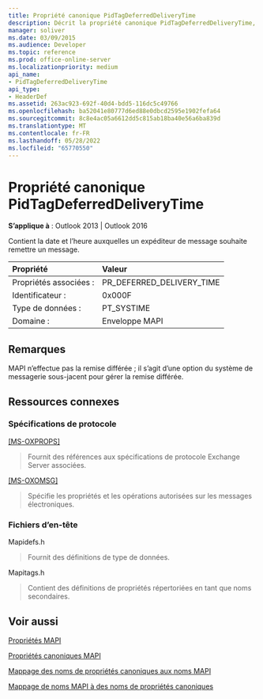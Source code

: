 ```yaml
---
title: Propriété canonique PidTagDeferredDeliveryTime
description: Décrit la propriété canonique PidTagDeferredDeliveryTime, qui contient la date et l’heure auxquelles un expéditeur de message souhaite remettre un message.
manager: soliver
ms.date: 03/09/2015
ms.audience: Developer
ms.topic: reference
ms.prod: office-online-server
ms.localizationpriority: medium
api_name:
- PidTagDeferredDeliveryTime
api_type:
- HeaderDef
ms.assetid: 263ac923-692f-40d4-bdd5-116dc5c49766
ms.openlocfilehash: ba52041e80777d6ed88e0dbcd2595e1902fefa64
ms.sourcegitcommit: 8c8e4ac05a6612dd5c815ab18ba40e56a6ba839d
ms.translationtype: MT
ms.contentlocale: fr-FR
ms.lasthandoff: 05/28/2022
ms.locfileid: "65770550"
---
```

# <a name="pidtagdeferreddeliverytime-canonical-property"></a>Propriété canonique PidTagDeferredDeliveryTime

  
  
**S’applique à** : Outlook 2013 | Outlook 2016 
  
Contient la date et l’heure auxquelles un expéditeur de message souhaite remettre un message. 
  
|Propriété|Valeur|
|:-----|:-----|
|Propriétés associées :  <br/> |PR_DEFERRED_DELIVERY_TIME  <br/> |
|Identificateur :  <br/> |0x000F  <br/> |
|Type de données :  <br/> |PT_SYSTIME  <br/> |
|Domaine :  <br/> |Enveloppe MAPI  <br/> |
   
## <a name="remarks"></a>Remarques

MAPI n’effectue pas la remise différée ; il s’agit d’une option du système de messagerie sous-jacent pour gérer la remise différée.
  
## <a name="related-resources"></a>Ressources connexes

### <a name="protocol-specifications"></a>Spécifications de protocole

[[MS-OXPROPS]](https://msdn.microsoft.com/library/f6ab1613-aefe-447d-a49c-18217230b148%28Office.15%29.aspx)
  
> Fournit des références aux spécifications de protocole Exchange Server associées.
    
[[MS-OXOMSG]](https://msdn.microsoft.com/library/daa9120f-f325-4afb-a738-28f91049ab3c%28Office.15%29.aspx)
  
> Spécifie les propriétés et les opérations autorisées sur les messages électroniques.
    
### <a name="header-files"></a>Fichiers d’en-tête

Mapidefs.h
  
> Fournit des définitions de type de données.
    
Mapitags.h
  
> Contient des définitions de propriétés répertoriées en tant que noms secondaires.
    
## <a name="see-also"></a>Voir aussi



[Propriétés MAPI](mapi-properties.md)
  
[Propriétés canoniques MAPI](mapi-canonical-properties.md)
  
[Mappage des noms de propriétés canoniques aux noms MAPI](mapping-canonical-property-names-to-mapi-names.md)
  
[Mappage de noms MAPI à des noms de propriétés canoniques](mapping-mapi-names-to-canonical-property-names.md)

